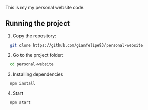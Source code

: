 This is my my personal website code.

## Running the project

1) Copy the repository:

```sh 
  git clone https://github.com/gianfelipe93/personal-website 
```

2) Go to the project folder:

```sh
  cd personal-website 
```

3) Installing dependencies 
```sh
  npm install
```

4) Start
```sh
  npm start
```
